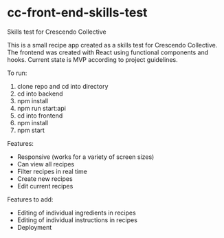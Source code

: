 # cc-front-end-skills-test
Skills test for Crescendo Collective

This is a small recipe app created as a skills test for Crescendo Collective. The frontend was created with React using functional components and hooks. Current state is MVP according to project guidelines.

To run:
1. clone repo and cd into directory
2. cd into backend
3. npm install
4. npm run start:api
5. cd into frontend
6. npm install
7. npm start

Features:
- Responsive (works for a variety of screen sizes)
- Can view all recipes
- Filter recipes in real time
- Create new recipes
- Edit current recipes

Features to add:
- Editing of individual ingredients in recipes
- Editing of individual instructions in recipes
- Deployment
